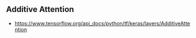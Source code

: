 ## Additive Attention
- https://www.tensorflow.org/api_docs/python/tf/keras/layers/AdditiveAttention
